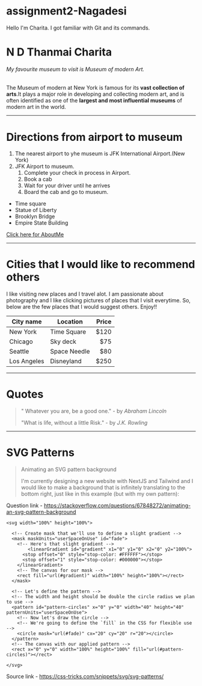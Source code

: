 # assignment2-Nagadesi
Hello I'm Charita. I got familiar with Git and its commands.

# N D Thanmai Charita
###### My favourite museum to visit is Museum of modern Art.

The Museum of modern at New York is famous for its **vast collection of arts**.It plays a major role in developing and collecting modern art, and is often identified as one of the **largest and most influential museums** of modern art in the world.

---

# Directions from airport to museum
1. The nearest airport to yhe museum is JFK International Airport.(New York)
2. JFK Airport to museum.
    1. Complete your check in process in Airport.
    2. Book a cab
    3. Wait for your driver until he arrives
    4. Board the cab and go to museum.

* Time square
* Statue of Liberty
* Brooklyn Bridge
* Empire State Building

[Click here for AboutMe](https://github.com/tanmaycharita/assignment2-Nagadesi/blob/main/AboutMe.md)

---

# Cities that I would like to recommend others

I like visiting new places and I travel alot. I am passionate about photography and I like clicking pictures of places that I visit everytime. So, below are the few places that I would suggest others. Enjoy!!

| City name                         | Location       | Price |
| ---                               | ---            | ---:  |
| New York                          | Time Square    | $120  |
| Chicago                           | Sky deck       | $75   |
| Seattle                           | Space Needle   | $80   |
| Los Angeles                       | Disneyland     | $250  |

---

# Quotes

> " Whatever you are, be a good one."
>      - by *Abraham Lincoln*
>      
> "What is life, without a little Risk."
>      - by *J.K. Rowling*

---

# SVG Patterns

> Animating an SVG pattern background
>
> I'm currently designing a new website with NextJS and Tailwind and I would like to make a background that is infinitely translating to the bottom right, just like in this example (but with my own pattern):

Question link - <https://stackoverflow.com/questions/67848272/animating-an-svg-pattern-background>

```
<svg width="100%" height="100%">
  
  <!-- Create mask that we'll use to define a slight gradient -->
  <mask maskUnits="userSpaceOnUse" id="fade">
    <!-- Here's that slight gradient -->
     	<linearGradient id="gradient" x1="0" y1="0" x2="0" y2="100%">
      <stop offset="0" style="stop-color: #FFFFFF"></stop>
      <stop offset="1" style="stop-color: #000000"></stop>
    </linearGradient>
    <!-- The canvas for our mask -->
    <rect fill="url(#gradient)" width="100%" height="100%"></rect>
  </mask>
    
  <!-- Let's define the pattern -->
  <!-- The width and height should be double the circle radius we plan to use -->
  <pattern id="pattern-circles" x="0" y="0" width="40" height="40" patternUnits="userSpaceOnUse">
    <!-- Now let's draw the circle -->
    <!-- We're going to define the `fill` in the CSS for flexible use -->
    <circle mask="url(#fade)" cx="20" cy="20" r="20"></circle>
  </pattern>
  <!-- The canvas with our applied pattern -->
  <rect x="0" y="0" width="100%" height="100%" fill="url(#pattern-circles)"></rect>
  
</svg>
```

Source link - <https://css-tricks.com/snippets/svg/svg-patterns/>

